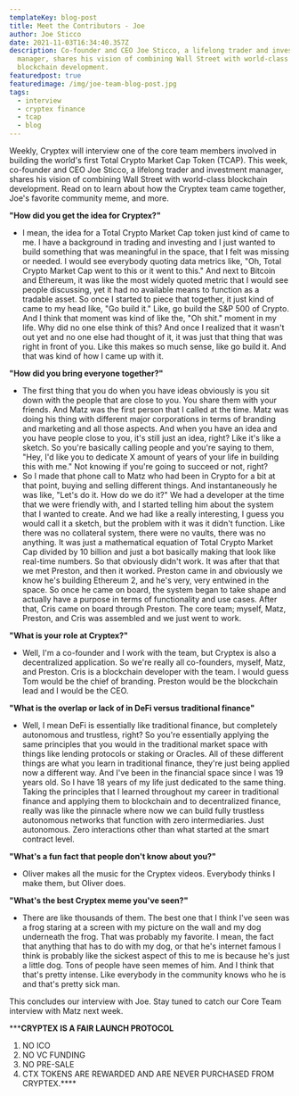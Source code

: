 ```yaml
---
templateKey: blog-post
title: Meet the Contributors - Joe
author: Joe Sticco
date: 2021-11-03T16:34:40.357Z
description: Co-founder and CEO Joe Sticco, a lifelong trader and investment
  manager, shares his vision of combining Wall Street with world-class
  blockchain development.
featuredpost: true
featuredimage: /img/joe-team-blog-post.jpg
tags:
  - interview
  - cryptex finance
  - tcap
  - blog
---
```

Weekly, Cryptex will interview one of the core team members involved in building the world's first Total Crypto Market Cap Token (TCAP). This week, co-founder and CEO Joe Sticco, a lifelong trader and investment manager, shares his vision of combining Wall Street with world-class blockchain development. Read on to learn about how the Cryptex team came together, Joe's favorite community meme, and more.

**"How did you get the idea for Cryptex?"**

* I mean, the idea for a Total Crypto Market Cap token just kind of came to me. I have a background in trading and investing and I just wanted to build something that was meaningful in the space, that I felt was missing or needed. I would see everybody quoting data metrics like, "Oh, Total Crypto Market Cap went to this or it went to this." And next to Bitcoin and Ethereum, it was like the most widely quoted metric that I would see people discussing, yet it had no available means to function as a tradable asset. So once I started to piece that together, it just kind of came to my head like, "Go build it." Like, go build the S&P 500 of Crypto. And I think that moment was kind of like the, "Oh shit." moment in my life. Why did no one else think of this? And once I realized that it wasn't out yet and no one else had thought of it, it was just that thing that was right in front of you. Like this makes so much sense, like go build it. And that was kind of how I came up with it.

**"How did you bring everyone together?"**

* The first thing that you do when you have ideas obviously is you sit down with the people that are close to you. You share them with your friends. And Matz was the first person that I called at the time. Matz was doing his thing with different major corporations in terms of branding and marketing and all those aspects. And when you have an idea and you have people close to you, it's still just an idea, right? Like it's like a sketch. So you're basically calling people and you're saying to them, "Hey, I'd like you to dedicate X amount of years of your life in building this with me." Not knowing if you're going to succeed or not, right?
* So I made that phone call to Matz who had been in Crypto for a bit at that point, buying and selling different things. And instantaneously he was like, "Let's do it. How do we do it?" We had a developer at the time that we were friendly with, and I started telling him about the system that I wanted to create. And we had like a really interesting, I guess you would call it a sketch, but the problem with it was it didn't function. Like there was no collateral system, there were no vaults, there was no anything. It was just a mathematical equation of Total Crypto Market Cap divided by 10 billion and just a bot basically making that look like real-time numbers. So that obviously didn't work. It was after that that we met Preston, and then it worked. Preston came in and obviously we know he's building Ethereum 2, and he's very, very entwined in the space. So once he came on board, the system began to take shape and actually have a purpose in terms of functionality and use cases. After that, Cris came on board through Preston. The core team; myself, Matz, Preston, and Cris was assembled and we just went to work.

**"What is your role at Cryptex?"**

* Well, I'm a co-founder and I work with the team, but Cryptex is also a decentralized application. So we're really all co-founders, myself, Matz, and Preston. Cris is a blockchain developer with the team. I would guess Tom would be the chief of branding. Preston would be the blockchain lead and I would be the CEO.

**"What is the overlap or lack of in DeFi versus traditional finance"**

* Well, I mean DeFi is essentially like traditional finance, but completely autonomous and trustless, right? So you're essentially applying the same principles that you would in the traditional market space with things like lending protocols or staking or Oracles. All of these different things are what you learn in traditional finance, they're just being applied now a different way. And I've been in the financial space since I was 19 years old. So I have 18 years of my life just dedicated to the same thing. Taking the principles that I learned throughout my career in traditional finance and applying them to blockchain and to decentralized finance, really was like the pinnacle where now we can build fully trustless autonomous networks that function with zero intermediaries. Just autonomous. Zero interactions other than what started at the smart contract level.

**"What's a fun fact that people don't know about you?"**

* Oliver makes all the music for the Cryptex videos. Everybody thinks I make them, but Oliver does.

**"What's the best Cryptex meme you've seen?"**

* There are like thousands of them. The best one that I think I've seen was a frog staring at a screen with my picture on the wall and my dog underneath the frog. That was probably my favorite. I mean, the fact that anything that has to do with my dog, or that he's internet famous I think is probably like the sickest aspect of this to me is because he's just a little dog. Tons of people have seen memes of him. And I think that that's pretty intense. Like everybody in the community knows who he is and that's pretty sick man.

This concludes our interview with Joe. Stay tuned to catch our Core Team interview with Matz next week.

\*\****CRYPTEX IS A FAIR LAUNCH PROTOCOL**

1. NO ICO
2. NO VC FUNDING
3. NO PRE-SALE
4. CTX TOKENS ARE REWARDED AND ARE NEVER PURCHASED FROM CRYPTEX.\*\*\*\*